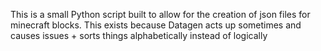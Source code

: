 This is a small Python script built to allow for the creation of json files for minecraft blocks.
This exists because Datagen acts up sometimes and causes issues + sorts things alphabetically instead of logically
